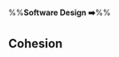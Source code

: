 <link rel="stylesheet" href="{{baseUrl}}/css/textbook.css">

<div class="website-content">

%%**Software Design :arrow_right:**%%

## Cohesion

<div id="main">

<include src="whatItIs/embed.md" />
<include src="whyWeCare/embed.md" />
<include src="howItHappens/embed.md" />

</div>

</div>
